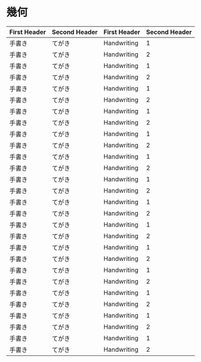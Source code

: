 # 幾何
First Header | Second Header | First Header | Second Header
------------ | ------------- | ------------- | -------------
手書き| てがき| Handwriting | 1
手書き| てがき| Handwriting | 2
手書き| てがき| Handwriting | 1
手書き| てがき| Handwriting | 2
手書き| てがき| Handwriting | 1
手書き| てがき| Handwriting | 2
手書き| てがき| Handwriting | 1
手書き| てがき| Handwriting | 2
手書き| てがき| Handwriting | 1
手書き| てがき| Handwriting | 2
手書き| てがき| Handwriting | 1
手書き| てがき| Handwriting | 2
手書き| てがき| Handwriting | 1
手書き| てがき| Handwriting | 2
手書き| てがき| Handwriting | 1
手書き| てがき| Handwriting | 2
手書き| てがき| Handwriting | 1
手書き| てがき| Handwriting | 2
手書き| てがき| Handwriting | 1
手書き| てがき| Handwriting | 2
手書き| てがき| Handwriting | 1
手書き| てがき| Handwriting | 2
手書き| てがき| Handwriting | 1
手書き| てがき| Handwriting | 2
手書き| てがき| Handwriting | 1
手書き| てがき| Handwriting | 2
手書き| てがき| Handwriting | 1
手書き| てがき| Handwriting | 2